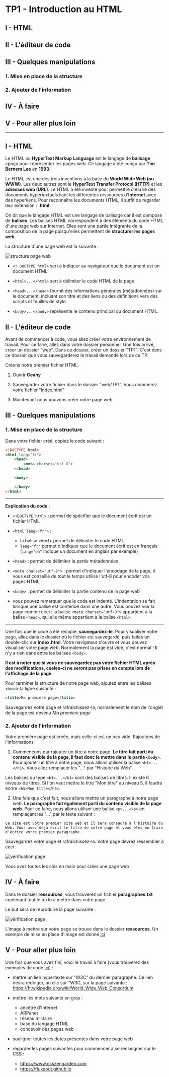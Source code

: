 # TP1 - Introduction au HTML

## I - HTML

## II - L'éditeur de code

## III - Quelques manipulations
### 1. Mise en place de la structure
### 2. Ajouter de l'information

## IV - À faire

## V - Pour aller plus loin

---

## I - HTML

Le HTML ou **HyperText Markup Language** est le langage de **balisage** cpnçu pour représenter les pages web. Ce langage a été conçu par **Tim Berners Lee** en **1993**.

Le HTML est une des trois inventions à la base du **World Wide Web (ou WWW)**. Les deux autres sont le **HyperText Transfer Protocol (HTTP)** et les **adresses web (URL)**. Le HTML a été inventé pour permettre d'écrire des documents hypertextuels liant les différentes ressources d'**Internet** avec des hyperliens. Pour reconnaître les documents HTML, il suffit de regarder leur extension : **.html**.

On dit que le langage HTML est une langage de balisage car il est composé de **balises**. Les balises HTML correspondent à des éléments du code HTML d'une page web sur Internet. Elles sont une partie intégrante de la composition de la page puisqu'elles permettent de **structurer les pages web**.

La structure d'une page web est la suivante :

![structure page web](https://github.com/mtellene/Cours/blob/main/NSI_PREMIERE/12_WEB/TP1/asset/structure_page_html.png)

- ```<! DOCTYPE html>``` sert à indiquer au navigateur que le document est un document HTML

- ```<html>...</html>``` sert à délimiter le code HTML de la page

- ```<head>...</head>``` fournit des informations générales (métadonnées) sur le document, incluant son titre et des liens ou des définitions vers des scripts et feuilles de style.

- ```<body>...</body>``` représente le contenu principal du document HTML. 


## II - L'éditeur de code

Avant de commencer à code, vous allez créer votre environnement de travail. Pour ce faire, allez dans votre dossier personnel. Une fois arrivé, créer un dossier "web". Dans ce dossier, créer un dossier "TP1". C'est dans ce dossier que vous sauvegarderez le travail demandé lors de ce TP.

Créons notre premier fichier HTML.

1. Ouvrir **Geany**

2. Sauvegarder votre fichier dans le dossier "web/TP1". Vous nommerez votre fichier "index.html"

3. Maintenant nous pouvons créer notre page web

## III - Quelques manipulations


### 1. Mise en place de la structure

Dans votre fichier créé, copiez le code suivant :

```html
<!DOCTYPE html>
<html lang="fr">
    <head>
        <meta charset="utf-8">
    </head>

    <body>

    </body>
</html>
```

---

**Explication du code :**

-  ```<!DOCTYPE html>``` : permet de spécifier que le document écrit est un fichier HTML

-  ```<html lang="fr">``` :
    - la balise ```<html>``` permet de délimiter le code HTML
    - ```lang="fr"``` permet d'indiquer que le document écrit est en français (```lang="en"``` indique un document en anglais par exemple)

-  ```<head>``` : permet de délimiter la partie métadonnées

-  ```<meta charset="utf-8">``` : permet d'indiquer l'encodage de la page, il vous est conseillé de tout le temps utilise l'utf-8 pour encoder vos pages HTML

-  ```<body>``` : permet de délimiter la partie contenu de la page web

- vous pouvez remarquer que le code est indenté. L'indentation se fait lorsque une balise est contenue dans une autre. Vous pouvez voir la page comme ceci : la balise ```<meta charset="utf-8">``` appartient à la balise ```<head>```, qui elle même appartient à la balise ```<html>```.

---

Une fois que le code a été recopié, **sauvegardez-le**. Pour visualiser votre page, allez dans le dossier où le fichier est sauvegardé, puis faites un double-clic sur **index.html**. Votre navigateur s'ouvre et vous pouvez visualiser votre page web. Normalement la page est vide, c'est normal ! Il n'y a rien dans entre les balises ```<body>```.

**Il est à noter que si vous ne sauvegardez pas votre fichier HTML après des modifications, ceeles-ci ne seront pas prises en compte lors de l'affichage de la page**.

Pour terminer la structure de notre page web, ajoutez entre les balises ```<head>``` la ligne suivante :

```html
<title>Ma premiere page</title>
```

Sauvegardez votre page et rafraîchissez-la, normalement le nom de l'onglet de la page est devenu *Ma premiere page*


### 2. Ajouter de l'information

Votre première page est créée, mais celle-ci est un peu vide. Rajoutons de l'informations

1. Commençons par rajouter un titre à notre page. **Le titre fait parti du contenu visible de la page, il faut donc le mettre dans le partie ```<body>```**. Pour ajouter un titre à notre page, nous allons utiliser la balise ```<h1>...</h1>```. Vous allez remplacer les "..." par "Histoire du Web".

Les balises du type ```<h1>...</h1>``` sont des balises de titres. Il existe 6 niveaux de titres. Si l'on veut mettre le titre "Mon titre" au niveau 5, il faudra écrire ```<h5>Mon titre</h5>```.

2. Une fois que c'est fait, nous allons mettre un paragraphe à notre page web. **Le paragraphe fait également parti du contenu visible de la page web**. Pour ce faire, nous allons utiliser une balise ```<p>...</p>``` en remplaçant les "..." par le texte suivant :

```text
Ce site est votre premier site web et il sera consacré à l'histoire du Web. Vous avez déjà écrit le titre de votre page et vous êtes en train d'écrire votre premier paragraphe.
```

Sauvegardez votre page et rafraîchissez-la. Votre page devrez ressembler à ceci :

![vérification page](https://github.com/mtellene/Cours/blob/main/NSI_PREMIERE/12_WEB/TP1/asset/check_page_titre_p.png)

Vous avez toutes les clés en main pour créer une page web

## IV - À faire

Dans le dossier **ressources**, vous trouverez un fichier **paragraphes.txt** contenant tout le texte à mettre dans votre page.

Le but sera de reproduire la page suivante :

![vérification page](https://github.com/mtellene/Cours/blob/main/NSI_PREMIERE/12_WEB/TP1/asset/resultat_final.png)

L'image à mettre sur votre page se trouve dans le dossier **ressources**. Un exemple de mise en place d'image est donné [ici](https://github.com/mtellene/NSI/tree/main/PREMIERE/12_WEB/ressources/image.html)


## V - Pour aller plus loin

Une fois que vous avez fini, voici le travail à faire (vous trouverez des exemples de code [ici](https://github.com/mtellene/NSI/tree/main/PREMIERE/12_WEB/ressources)) :

- mettre un lien hypertexte sur "W3C" du dernier paragraphe. Ce lien devra rediriger, au clic sur "W3C, sur la page suivante : https://fr.wikipedia.org/wiki/World_Wide_Web_Consortium

- mettre les mots suivants en gras :
    - ancêtre d'Internet
    - ARPanet
    - réseau militaire
    - base du langage HTML
    - concevoir des pages web

- souligner toutes les dates présentes dans votre page web

- regarder les pages suivantes pour commencer à se renseigner sur le CSS :
    - https://www.csszengarden.com
    - https://flukeout.github.io